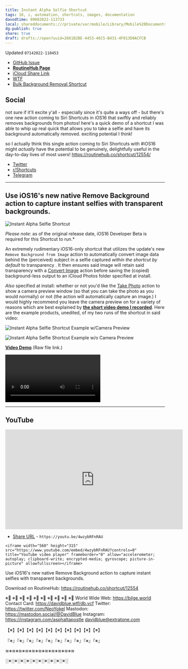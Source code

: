 ```yaml
---
title: Instant Alpha Selfie Shortcut
tags: 16, i, automation, shortcuts, images, documentation
davodtime: 09082022-113733
local: shareddocuments:///private/var/mobile/Library/Mobile%20Documents/iCloud~md~obsidian/Documents/OBSHIDDIAN/drafts/2661B2BE-4453-46C5-B431-4F013D0ACFCB.md
dg-publish: true
share: true
draft: drafts://open?uuid=2661B2BE-4453-46C5-B431-4F013D0ACFCB
---
```

Updated `07142022-110453`

- [GitHub Issue](https://github.com/extratone/i/issues/219)
- [**RoutineHub Page**](https://routinehub.co/shortcut/12554/)
- [iCloud Share Link](https://www.icloud.com/shortcuts/92906883ae9a450bbec48798d39712e9)
- [WTF](https://davidblue.wtf/drafts/2661B2BE-4453-46C5-B431-4F013D0ACFCB.html)
- [Bulk Background Removal Shortcut](drafts://open?uuid=A3C4E227-E6F9-41C3-A6DE-36E1FA36980F)

## Social

not sure if it'll excite y'all - especially since it's quite a ways off - but there's one new action coming to Siri Shortcuts in iOS16 that swiftly and reliably removes backgrounds from photos! here's a quick demo of a shortcut I was able to whip up real quick that allows you to take a selfie and have its background automatically removed. exciting potential I think!

so I actually think this single action coming to Siri Shortcuts with #iOS16 might *actually* have the potential to be genuinely, delightfully useful in the day-to-day lives of most users! https://routinehub.co/shortcut/12554/

- [Twitter](https://twitter.com/neoyokel/status/1547610016420544512)
- [r/Shortcuts](https://reddit.com/r/shortcuts/comments/vyz754/instant_alpha_selfie_a_very_simple_ios16only/)
- [Telegram](https://t.me/extratone/12208)

---

## Use iOS16's new native Remove Background action to capture instant selfies with transparent backgrounds.

![Instant Alpha Selfie Shortcut](https://i.snap.as/5QJbDGLo.png)

*Please note*: as of the original release date, iOS16 Developer Beta is required for this Shortcut to run.*

An extremely rudimentary iOS16-only shortcut that utilizes the update's new `Remove Background from Image` action to automatically convert image data behind the (perceived) subject in a selfie captured *within the shortcut by default* to transparency . It then ensures said image will retain said transparency with a [Convert Image](https://www.matthewcassinelli.com/actions/convert-image/) action before saving the (copied) background-less output to an iCloud Photos folder specified at install. 

*Also* specified at install: whether or not you'd like the [Take Photo](https://www.matthewcassinelli.com/actions/take-photo/) action to show a camera preview window (so that you can take the photo as you would normally) or not (the action will automatically capture an image.) I would highly recommend you leave the camera preview on for a variety of reasons which are best explained by [**the short video demo I recorded**](https://github.com/extratone/i/issues/219#issuecomment-1184596324). Here are the example products, unedited, of my two runs of the shortcut in said video:

![Instant Alpha Selfie Shortcut Example w/Camera Preview](https://i.snap.as/V7NVehV6.png)

![Instant Alpha Selfie Shortcut Example w/o Camera Preview](https://i.snap.as/HJZQerTV.png)

[**Video Demo**](https://user-images.githubusercontent.com/43663476/179021690-1e340add-799a-4100-b0fe-2365f3e9e6f3.MOV) (Raw file link.)

<video controls>
  <source src="https://user-images.githubusercontent.com/43663476/179021690-1e340add-799a-4100-b0fe-2365f3e9e6f3.MOV">
</video>

---

## YouTube

<iframe width="560" height="315" src="https://www.youtube.com/embed/4wzybRFnRAU?controls=0" title="YouTube video player" frameborder="0" allow="accelerometer; autoplay; clipboard-write; encrypted-media; gyroscope; picture-in-picture" allowfullscreen></iframe>

- [Share URL](https://youtu.be/4wzybRFnRAU) - 	`https://youtu.be/4wzybRFnRAU`

```
<iframe width="560" height="315" src="https://www.youtube.com/embed/4wzybRFnRAU?controls=0" title="YouTube video player" frameborder="0" allow="accelerometer; autoplay; clipboard-write; encrypted-media; gyroscope; picture-in-picture" allowfullscreen></iframe>
```

Use iOS16's new native Remove Background action to capture instant selfies with transparent backgrounds.

Download on RoutineHub: https://routinehub.co/shortcut/12554

※⃣   ※⃣   ※⃣   ※⃣   ※⃣   ※⃣   ※⃣   ※⃣   ※⃣   ※⃣
World Wide Web: https://bilge.world 
Contact Card: https://davidblue.wtf/db.vcf
Twitter: https://twitter.com/NeoYokel 
Mastodon: https://mastodon.social/@DavidBlue 
Instagram: https://instagram.com/asphaltapostle
davidblue@extratone.com 

【※】【※】【※】【※】【※】【※】【※】【※】【※】【※】

『※』『※』『※』『※』『※』『※』『※』『※』『※』『※』

≋※≋※≋※≋※≋※≋※≋※≋※≋※≋※≋

░※░※░※░※░※░※░※░※░※░※░